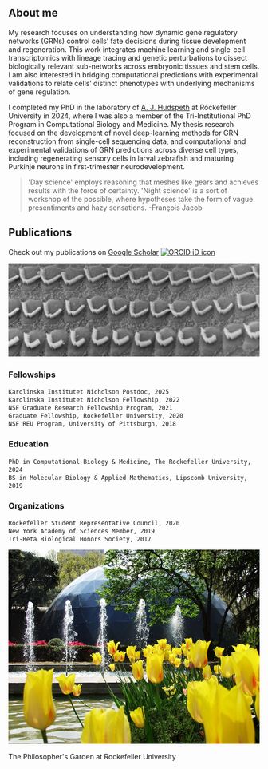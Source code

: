 ## About me

My research focuses on understanding how dynamic gene regulatory networks (GRNs) control cells’ fate decisions during tissue development and regeneration. This work integrates machine learning and single-cell transcriptomics with lineage tracing and genetic perturbations to dissect biologically relevant sub-networks across embryonic tissues and stem cells. I am also interested in bridging computational predictions with experimental validations to relate cells’ distinct phenotypes with underlying mechanisms of gene regulation.

I completed my PhD in the laboratory of [A. J. Hudspeth](https://www.rockefeller.edu/our-scientists/heads-of-laboratories/1186-a-james-hudspeth/) at Rockefeller University in 2024, where I was also a member of the Tri-Institutional PhD Program in Computational Biology and Medicine. My thesis research focused on the development of novel deep-learning methods for GRN reconstruction from single-cell sequencing data, and computational and experimental validations of GRN predictions across diverse cell types, including regenerating sensory cells in larval zebrafish and maturing Purkinje neurons in first-trimester neurodevelopment.   

> 'Day science' employs reasoning that meshes like gears and achieves results with the force of certainty. 'Night science' is a sort of workshop of the possible, where hypotheses take the form of vague presentiments and hazy sensations. -François Jacob

## Publications

Check out my publications on [Google Scholar](https://scholar.google.com/citations?user=OrpTjvIAAAAJ&hl=en) <a itemprop="sameAs" content="https://orcid.org/0000-0002-8304-1267" href="https://orcid.org/0000-0002-8304-1267" target="orcid.widget" rel="me noopener noreferrer" style="vertical-align:top;"><img src="https://orcid.org/sites/default/files/images/orcid_16x16.png" style="width:1em;margin-right:.5em;" alt="ORCID iD icon"></a>

![Hair Cells](images/hairCellsBW.jpg)

### Fellowships

```
Karolinska Institutet Nicholson Postdoc, 2025
Karolinska Institutet Nicholson Fellowship, 2022
NSF Graduate Research Fellowship Program, 2021
Graduate Fellowship, Rockefeller University, 2020 
NSF REU Program, University of Pittsburgh, 2018
```

### Education

```
PhD in Computational Biology & Medicine, The Rockefeller University, 2024
BS in Molecular Biology & Applied Mathematics, Lipscomb University, 2019
```

### Organizations
 
```
Rockefeller Student Representative Council, 2020
New York Academy of Sciences Member, 2019
Tri-Beta Biological Honors Society, 2017
```

![Philosophers Garden](/images/philosophersGarden.jpg)

The Philosopher's Garden at Rockefeller University

